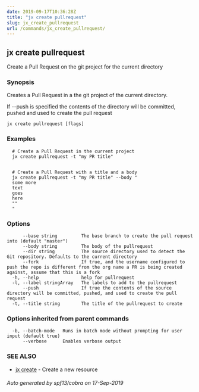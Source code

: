```yaml
---
date: 2019-09-17T10:36:28Z
title: "jx create pullrequest"
slug: jx_create_pullrequest
url: /commands/jx_create_pullrequest/
---
```

## jx create pullrequest

Create a Pull Request on the git project for the current directory

### Synopsis

Creates a Pull Request in a the git project of the current directory. 

If --push is specified the contents of the directory will be committed, pushed and used to create the pull request

```
jx create pullrequest [flags]
```

### Examples

```
  # Create a Pull Request in the current project
  jx create pullrequest -t "my PR title"
  
  
  # Create a Pull Request with a title and a body
  jx create pullrequest -t "my PR title" --body "
  some more
  text
  goes
  here
  ""
  "
```

### Options

```
      --base string         The base branch to create the pull request into (default "master")
      --body string         The body of the pullrequest
      --dir string          The source directory used to detect the Git repository. Defaults to the current directory
      --fork                If true, and the username configured to push the repo is different from the org name a PR is being created against, assume that this is a fork
  -h, --help                help for pullrequest
  -l, --label stringArray   The labels to add to the pullrequest
      --push                If true the contents of the source directory will be committed, pushed, and used to create the pull request
  -t, --title string        The title of the pullrequest to create
```

### Options inherited from parent commands

```
  -b, --batch-mode   Runs in batch mode without prompting for user input (default true)
      --verbose      Enables verbose output
```

### SEE ALSO

* [jx create](/commands/jx_create/)	 - Create a new resource

###### Auto generated by spf13/cobra on 17-Sep-2019
